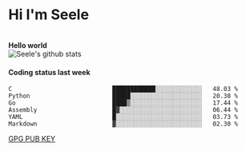 <h1>Hi I'm Seele</h1>
<br>
<b> Hello world</b>
<br>
<img src="https://github-readme-stats.vercel.app/api?username=Seele0oO&show_icons=true&icon_color=0366d6&bg_color=ffffff&hide_title=true&hide=contribs&include_all_commits=true" alt="Seele's github stats"/>
<br>

<h4>Coding status last week </h4>

<!--START_SECTION:waka-->

```text
C                            ████████████░░░░░░░░░░░░░   48.03 %
Python                       █████░░░░░░░░░░░░░░░░░░░░   20.38 %
Go                           ████▒░░░░░░░░░░░░░░░░░░░░   17.44 %
Assembly                     █▓░░░░░░░░░░░░░░░░░░░░░░░   06.44 %
YAML                         █░░░░░░░░░░░░░░░░░░░░░░░░   03.73 %
Markdown                     ▓░░░░░░░░░░░░░░░░░░░░░░░░   02.30 %
```

<!--END_SECTION:waka-->



[GPG PUB KEY](https://keys.openpgp.org/vks/v1/by-fingerprint/3FCE91BF5B9666B55B67213C4C57B7824A5B6680)

